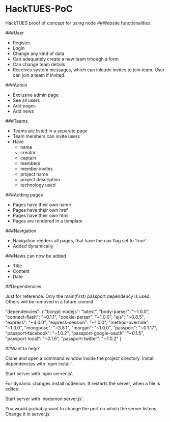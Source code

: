 # HackTUES-PoC
HackTUES proof of concept for using node
##Website functionalities:

###User
  - Register
  - Login
  - Change any kind of data
  - Can adequately create a new team trhough a form
  - Can change team details
  - Receives system messages, which can inlcude invites to join team. User can join a team if invited.
  
###Admin
  - Exclusive admin page
  - See all users
  - Add pages
  - Add news
  
###Teams
  - Teams are listed in a separate page
  - Team members can invite users
  - Have 
    - name
    - creator
    - captain
    - members
    - member invites
    - project name
    - project description
    - technology used

###Adding pages
  - Pages have their own name
  - Pages have their own href
  - Pages have their own html
  - Pages are rendered in a template

###Navigation
  - Navigation renders all pages, that have the nav flag set to 'true'
  - Added dynamically

###News can now be added
  - Title
  - Content
  - Date

##Dependencies

  Just for reference. Only the main(first) passport dependency is used. Others will be removed in a future commit.
  
  "dependencies": {
    "bcrypt-nodejs": "latest",
    "body-parser": "~1.0.0",
    "connect-flash": "~0.1.1",
    "cookie-parser": "~1.0.0",
    "ejs": "~0.8.5",
    "express": "~4.0.0",
    "express-session": "~1.0.0",
    "method-override": "~1.0.0",
    "mongoose": "~3.8.1",
    "morgan": "~1.0.0",
    "passport": "~0.1.17",
    "passport-facebook": "~1.0.2",
    "passport-google-oauth": "~0.1.5",
    "passport-local": "~0.1.6",
    "passport-twitter": "~1.0.2"
  }

##Want to help?

  Clone and open a command window inside the project directory. Install dependencies with 'npm install'.
  
  Start server with 'npm server.js'.
  
  For dynamic changes install nodemon. It restarts the server, when a file is edited.  
  
  Start server with 'nodemon server.js'.
  
  You would probably want to change the port on which the server listens. Change it in server.js.
